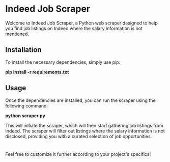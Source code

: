 # Indeed Job Scraper

Welcome to Indeed Job Scraper, a Python web scraper designed to help you find job listings on Indeed where the salary information is not mentioned.

## Installation

To install the necessary dependencies, simply use pip:

**pip install -r requirements.txt**

## Usage

Once the dependencies are installed, you can run the scraper using the following command:

**python scraper.py**

This will initiate the scraper, which will then start gathering job listings from Indeed. The scraper will filter out listings where the salary information is not disclosed, providing you with a curated selection of job opportunities.

#

Feel free to customize it further according to your project's specifics!
